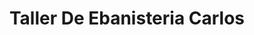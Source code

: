 ---
title: "Taller De Ebanisteria Carlos"
url: /david-sur/taller-de-ebanisteria-carlos/
shop: muebles
---